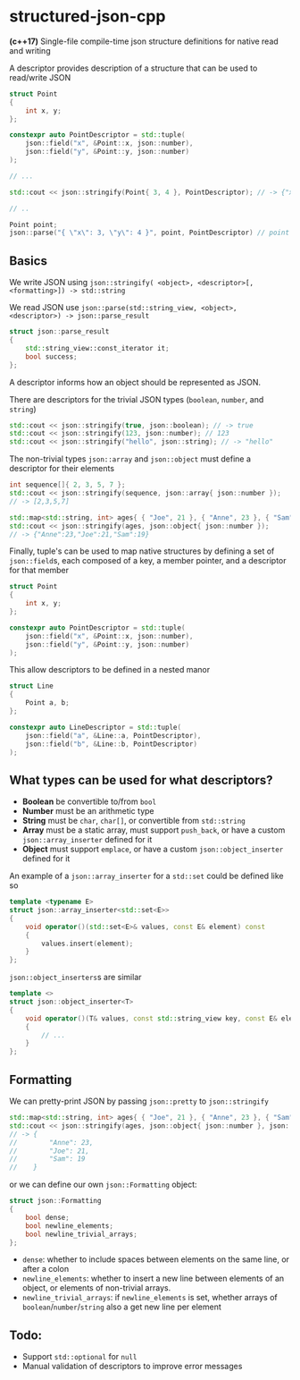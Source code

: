 # structured-json-cpp
 **(c++17)** Single-file compile-time json structure definitions for native read and writing

A descriptor provides description of a structure that can be used to read/write JSON

```c++
struct Point
{
	int x, y;
};

constexpr auto PointDescriptor = std::tuple(
	json::field("x", &Point::x, json::number),
	json::field("y", &Point::y, json::number)
);

// ...

std::cout << json::stringify(Point{ 3, 4 }, PointDescriptor); // -> {"x":3,"y":4}

// ..

Point point;
json::parse("{ \"x\": 3, \"y\": 4 }", point, PointDescriptor) // point == Point{ 3, 4 }
```

## Basics

We write JSON using `json::stringify( <object>, <descriptor>[, <formatting>]) -> std::string`

We read JSON use `json::parse(std::string_view, <object>, <descriptor>) -> json::parse_result`

```c++
struct json::parse_result
{
	std::string_view::const_iterator it;
	bool success;
};
```

A descriptor informs how an object should be represented as JSON.

There are descriptors for the trivial JSON types (`boolean`, `number`, and `string`)

```c++
std::cout << json::stringify(true, json::boolean); // -> true
std::cout << json::stringify(123, json::number); // 123
std::cout << json::stringify("hello", json::string); // -> "hello"
```

The non-trivial types `json::array` and `json::object` must define a descriptor for their elements

```c++
int sequence[]{ 2, 3, 5, 7 };
std::cout << json::stringify(sequence, json::array{ json::number });
// -> [2,3,5,7]

std::map<std::string, int> ages{ { "Joe", 21 }, { "Anne", 23 }, { "Sam", 19 } };
std::cout << json::stringify(ages, json::object{ json::number });
// -> {"Anne":23,"Joe":21,"Sam":19}
```

Finally, tuple's can be used to map native structures by defining a set of `json::field`s, each composed of a key, a member pointer, and a descriptor for that member

```c++
struct Point
{
	int x, y;
};

constexpr auto PointDescriptor = std::tuple(
	json::field("x", &Point::x, json::number),
	json::field("y", &Point::y, json::number)
);
```

This allow descriptors to be defined in a nested manor

```c++
struct Line
{
	Point a, b;
};

constexpr auto LineDescriptor = std::tuple(
	json::field("a", &Line::a, PointDescriptor),
	json::field("b", &Line::b, PointDescriptor)
);
```

## What types can be used for what descriptors?

 - **Boolean** be convertible to/from `bool`
 - **Number** must be an arithmetic type
 - **String** must be `char`, `char[]`, or convertible from `std::string`
 - **Array** must be a static array, must support `push_back`, or have a custom `json::array_inserter` defined for it
 - **Object** must support `emplace`, or have a custom `json::object_inserter` defined for it

An example of a `json::array_inserter` for a `std::set` could be defined like so 

```c++
template <typename E>
struct json::array_inserter<std::set<E>>
{	
	void operator()(std::set<E>& values, const E& element) const
	{
		values.insert(element);
	}
};
```

`json::object_inserters`s are similar

```c++
template <>
struct json::object_inserter<T>
{	
	void operator()(T& values, const std::string_view key, const E& element) const
	{
		// ...
	}
};
```

## Formatting

We can pretty-print JSON by passing `json::pretty` to `json::stringify`

```c++
std::map<std::string, int> ages{ { "Joe", 21 }, { "Anne", 23 }, { "Sam", 19 } };
std::cout << json::stringify(ages, json::object{ json::number }, json::pretty);
// -> {
//        "Anne": 23,
//        "Joe": 21,
//        "Sam": 19
//    }
```

 or we can define our own `json::Formatting` object:

```c++
struct json::Formatting
{
	bool dense;
	bool newline_elements;
	bool newline_trivial_arrays;
};
```

 - `dense`: whether to include spaces between elements on the same line, or after a colon
 - `newline_elements`: whether to insert a new line between elements of an object, or elements of non-trivial arrays.
 - `newline_trivial_arrays`: if `newline_elements` is set, whether arrays of `boolean`/`number`/`string` also a get new line per element

## Todo:

 - Support `std::optional` for `null`
 - Manual validation of descriptors to improve error messages
